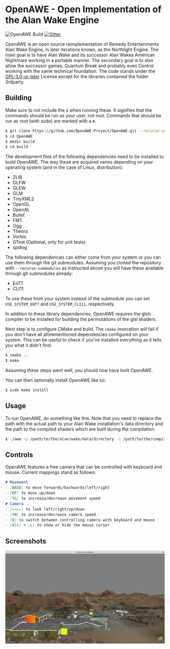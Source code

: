 OpenAWE - Open Implementation of the Alan Wake Engine
=====================================================

![OpenAWE Build](https://github.com/OpenAWE-Project/OpenAWE/actions/workflows/main.yml/badge.svg)
[![Gitter](https://badges.gitter.im/OpenAWE-Project/community.svg)](https://gitter.im/OpenAWE-Project/community?utm_source=badge&utm_medium=badge&utm_campaign=pr-badge)

OpenAWE is an open source reimplementation of Remedy Entertainments Alan Wake Engine, in later iterations known, as the 
Northlight Engine. The main goal is to have Alan Wake and its successor Alan Wakes American Nightmare working in a 
portable manner. The secondary goal is to also allow the successor games, Quantum Break and probably even Control
working with the same technical foundation. The code stands under the [GPL-3.0-or-later](https://spdx.org/licenses/GPL-3.0-or-later) License except for the libraries contained
the folder 3rdparty.


Building
--------
Make sure to not include the `$` when running these. It signifies that the commands should be run as your user, not root.
Commands that should be run as root (with sudo) are marked with a `#`.

```bash
$ git clone https://github.com/OpenAWE-Project/OpenAWE.git --recurse-submodules
$ cd OpenAWE
$ mkdir build
$ cd build
```

The development files of the following dependencies need to be installed to build OpenAWE. The way these are acquired
varies depending on your operating system (and in the case of Linux, distribution):

 - ZLIB
 - GLFW
 - GLEW
 - GLM
 - TinyXML2
 - OpenGL
 - OpenAL
 - Bullet
 - FMT
 - Ogg
 - Theora
 - Vorbis
 - GTest (Optional, only for unit tests)
 - spdlog

The following dependencies can either come from your system or you can use them through the git submodules. Assuming
you cloned the repository with `--recurse-submodules` as instructed above you will have these available through git
submodules already:

 - EnTT
 - CLI11

To use these from your system instead of the submodule you can set `USE_SYSTEM_ENTT` and `USE_SYSTEM_CLI11`,
respectively.

In addition to these library dependencies, OpenAWE requires the glslc compiler to be installed for building the 
permutations of the glsl shaders.

Next step is to configure CMake and build. The `cmake` invocation will fail if you don't have all aforementioned
dependencies configured on your system. This can be useful to check if you've installed everything as it tells you
what it didn't find:

```bash
$ cmake ..
$ make
```

Assuming these steps went well, you should now have built OpenAWE.

You can then optionally install OpenAWE like so:

```bash
$ sudo make install
```


Usage
-----
To run OpenAWE, do something like this. Note that you need to replace the path with the actual path to your Alan Wake
installation's data directory and the path to the compiled shaders which are built during the compilation.

```bash
$ ./awe -p /path/to/the/alan/wake/data/directory -s /path/to/the/compiled/shaders
```


Controls
--------
OpenAWE features a free camera that can be controlled with keyboard and mouse. Current mappings stand as follows:
```markdown
# Movement
- [WASD] to move forwards/backwards/left/right
- [RF] to move up/down
- [TG] to increase/decrease movement speed
# Camera
- [←→↑↓] to look left/right/up/down
- [YH] to increase/decrease camera speed
- [Q] to switch between controlling camera with keyboard and mouse
- [Alt] + [L] to show or hide the mouse cursor 
```


Screenshots
-----------
![Alan Wakes American Nightmare 1](screenshots/awan1.png)

